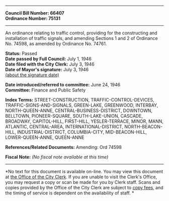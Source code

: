 * * * * *  
  
**Council Bill Number: [](#h0)[](#h2)66407**   
**Ordinance Number: 75131**  
  
* * * * *  
  
An ordinance relating to traffic control, providing for the constructing and installation of traffic signals, and amending Sections 1 and 2 of Ordinance No. 74598, as amended by Ordinance No. 74761.  
  
**Status:** Passed   
**Date passed by Full Council:** July 1, 1946   
**Date filed with the City Clerk:** July 3, 1946   
**Date of Mayor's signature:** July 3, 1946   
[(about the signature date)](/~public/approvaldate.htm)   
  
  
**Date introduced/referred to committee:** June 24, 1946   
**Committee:** Finance and Public Safety   
  
**Index Terms:** STREET-CONSTRUCTION, TRAFFIC-CONTROL-DEVICES, TRAFFIC-SIGNS-AND-SIGNALS, GREEN-LAKE, GREENWOOD, INTERBAY, NORTH-QUEEN-ANNE, CENTRAL-BUSINESS-DISTRICT, DOWNTOWN, BELLTOWN, PIONEER-SQUARE, SOUTH-LAKE-UNION, CASCADE, BROADWAY, CAPITOL-HILL, FIRST-HILL, YESLER-TERRACE, MINOR, MANN, ATLANTIC, CENTRAL-AREA, INTERNATIONAL-DISTRICT, NORTH-BEACON-HILL, INDUSTRIAL-DISTRICT, COLUMBIA-CITY, MID-BEACON-HILL, LOWER-QUEEN-ANNE, QUEEN-ANNE  
  
**References/Related Documents:** Amending: Ord 74598  
  
**Fiscal Note:** *(No fiscal note available at this time)*  
  
* * * * *  
  
*No text for this document is available on-line. You may view this document at [the Office of the City Clerk](http://www.seattle.gov/leg/clerk/contactUs.htm). If you are unable to visit the Clerk's Office, you may request a copy or scan be made for you by Clerk staff. Scans and copies provided by the Office of the City Clerk are subject to [copy fees](http://clerk.seattle.gov/~public/clerkfees.htm), and the timing of service is dependent on the availability of staff. *  
  
  

